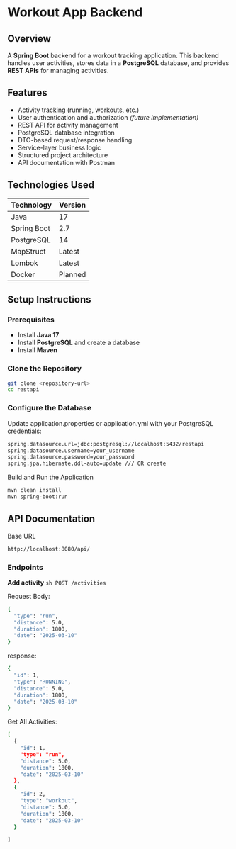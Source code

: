 # Workout App Backend


## Overview
A **Spring Boot** backend for a workout tracking application. This backend handles user activities, stores data in a **PostgreSQL** database, and provides **REST APIs** for managing activities.

## Features
- Activity tracking (running, workouts, etc.)
- User authentication and authorization *(future implementation)*
- REST API for activity management
- PostgreSQL database integration
- DTO-based request/response handling
- Service-layer business logic
- Structured project architecture
- API documentation with Postman

## Technologies Used
| Technology   | Version |
|-------------|---------|
| Java        | 17      |
| Spring Boot | 2.7     |
| PostgreSQL  | 14      |
| MapStruct   | Latest  |
| Lombok      | Latest  |
| Docker      | Planned |

## Setup Instructions
### Prerequisites
- Install **Java 17**
- Install **PostgreSQL** and create a database
- Install **Maven**

### Clone the Repository
```sh
git clone <repository-url>
cd restapi
```

### Configure the Database

Update application.properties or application.yml with your PostgreSQL credentials:
```sh
spring.datasource.url=jdbc:postgresql://localhost:5432/restapi
spring.datasource.username=your_username
spring.datasource.password=your_password
spring.jpa.hibernate.ddl-auto=update /// OR create
```
Build and Run the Application
```sh
mvn clean install
mvn spring-boot:run
```

## API Documentation
Base URL
```sh
http://localhost:8080/api/
```

### Endpoints
**Add activity**
```sh POST /activities ```

Request Body:
```sh
{
  "type": "run",
  "distance": 5.0,
  "duration": 1800,
  "date": "2025-03-10"
}
```
response:
```sh
{
  "id": 1,
  "type": "RUNNING",
  "distance": 5.0,
  "duration": 1800,
  "date": "2025-03-10"
}
```

Get All Activities:
```sh
[
  {
    "id": 1,
    "type": "run",
    "distance": 5.0,
    "duration": 1800,
    "date": "2025-03-10"
  },
  {
    "id": 2,
    "type": "workout",
    "distance": 5.0,
    "duration": 1800,
    "date": "2025-03-10"
  }

]
```
